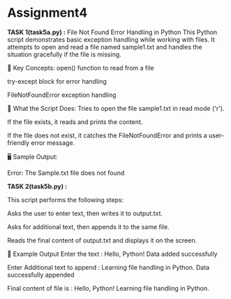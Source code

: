 # Assignment4

**TASK 1(task5a.py) :**
 File Not Found Error Handling in Python
This Python script demonstrates basic exception handling while working with files. It attempts to open and read a file named sample1.txt and handles the situation gracefully if the file is missing.

🧠 Key Concepts:
open() function to read from a file

try-except block for error handling

FileNotFoundError exception handling

📌 What the Script Does:
Tries to open the file sample1.txt in read mode ('r').

If the file exists, it reads and prints the content.

If the file does not exist, it catches the FileNotFoundError and prints a user-friendly error message.

🖥️ Sample Output:

Error: The Sample.txt file does not found




**TASK 2(task5b.py) :**

This script performs the following steps:

Asks the user to enter text, then writes it to output.txt.

Asks for additional text, then appends it to the same file.

Reads the final content of output.txt and displays it on the screen.


🔧 Example Output
Enter the text : Hello, Python!
Data added successfully

Enter Additional text to append : Learning file handling in Python.
Data successfully appended

Final content of file is :
Hello, Python!
Learning file handling in Python.
